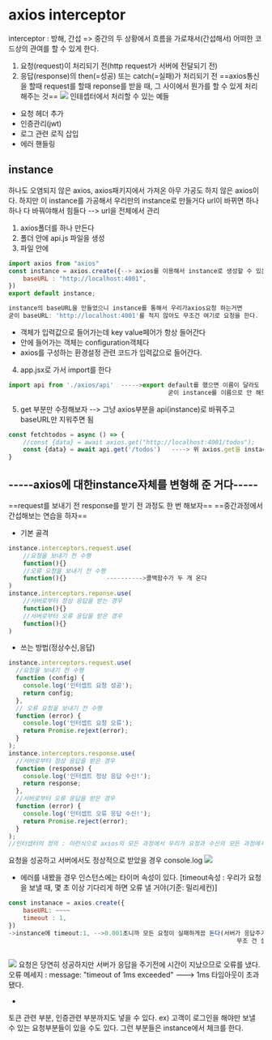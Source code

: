 # axios interceptor
interceptor : 방해, 간섭 => 중간의
두 상황에서 흐름을 가로채서(간섭해서) 어떠한 코드상의 관여를 할 수 있게 한다.
1. 요청(request)이 처리되기 전(http request가 서버에 전달되기 전)
2. 응답(response)의 then(=성공) 또는 catch(=실패)가 처리되기 전
==axios통신을 할때 request를 할때 reponse를 받을 때, 그 사이에서 뭔가를 할 수 있게 처리해주는 것==
![](https://i.imgur.com/A2AZnuP.png)
인테셉터에서 처리할 수 있는 예들
- 요청 헤더 추가
- 인증관리(jwt)
- 로그 관련 로직 삽입
- 에러 핸들링

## instance
하나도 오염되지 않은 axios, axios패키지에서 가져온 아무 가공도 하지 않은 axios이다.
하지만 이 instance를  가공해서 우리만의 instance로 만들거다
url이 바뀌면 하나하나 다 바꿔야해서 힘들다 --> url을 전체에서 관리

1. axios폴더를 하나 만든다
2. 폴더 안에 api.js 파일을 생성
3. 파일 안에 
```jsx
import axios from "axios"
const instance = axios.create({--> axios를 이용해서 instance로 생성할 수 있는 api를호출 함
	baseURL : "http://localhost:4001",
}) 
export default instance;

instance의 baseURL을 만들었으니 instance를 통해서 우리가axios요청 하는거면 
굳이 baseURL: 'http://localhost:4001'를 적지 않아도 무조건 여기로 요청을 한다.
```

- 객체가 입력값으로 들어가는데 key value페어가 항상 들어간다
- 안에 들어가는 객체는 configuration객체다
- axios를 구성하는 환경설정 관련 코드가 입력값으로 들어간다.


4. app.jsx로 가서 import를 한다
```jsx
import api from './axios/api'  ----->export default를 했으면 이름이 달라도 된다.
                                            굳이 instance를 이름으로 안 해도 된다.
```

5. get 부분만 수정해보자  --> 그냥 axios부분을 api(instance)로 바꿔주고 baseURL만 지워주면 됨
```jsx
const fetchtodos = async () => {
	//const {data} = await axios.get("http://localhost:4001/todos");
	const {data} = await api.get('/todos')   ----> 위 axios.get을 instace로 바꿈
}
```

-----axios에 대한instance자체를 변형해 준 거다-----
--

==request를 보내기 전 response를 받기 전 과정도 한 번 해보자==
==중간과정에서 간섭해보는 연습을 하자==

- 기본 골격
```jsx
instance.interceptors.request.use(  
	//요청을 보내기 전 수행
	function(){}
	//오류 요청을 보내기 전 수행
	function(){}           ---------->콜백함수가 두 개 온다
)
instance.interceptors.reponse.use(
	//서버로부터 정상 응답을 받는 경우
	function(){}
	//서버로부터 오류 응답을 받은 경우
	function(){}
)
```
- 쓰는 방법(정상수신,응답)
```jsx
instance.interceptors.request.use(
  //요청을 보내기 전 수행
  function (config) {
    console.log('인터셉트 요청 성공');
    return config;
  },
  // 오류 요청을 보내기 전 수행
  function (error) {
    console.log('인터셉트 요청 오류');
    return Promise.rejext(error);
  }
);
instance.interceptors.response.use(
  //서버로부터 정상 응답을 받은 경우
  function (response) {
    console.log('인터셉트 정상 응답 수신!');
    return response;
  },
  //서버로부터 오류 응답을 받은 경우
  function (error) {
    console.log('인터셉트 오류 응답 수신!');
    return Promise.reject(error);
  }
);
//인터셉터의 정의 : 이런식으로 axios의 모든 과정에서 우리가 요청과 수신의 모든 과정에서 관여할 수 있다
```
요청을 성공하고 서버에서도 정상적으로 받았을 경우 console.log
![](https://i.imgur.com/sb0kpGD.png)

- 에러를 내봤을 경우
인스턴스에는 타이머 속성이 있다.
[timeout속성 : 우리가 요청을 보낼 때, 몇 초 이상 기다리게 하면 오류 낼 거야(기준: 밀리세컨)]
```jsx
const instanace = axios.create({
	baseURL: ~~~~
	timeout : 1,
})
->instance에 timeout:1, -->0.001초니까 모든 요청이 실패하게끔 돈다(서버가 응답주기전 
												               무조 건 실패)
												   
```

![](https://i.imgur.com/T4THSl6.png)
요청은 당연히 성공하지만 서버가 응답을 주기전에 시간이 지났으므로 오류를 냈다.
오류 메세지 : message: "timeout of 1ms exceeded" ---> 1ms 타임아웃이 초과됐다.

+
토큰 관련 부분, 인증관련 부분까지도 넣을 수 있다.
ex) 고객이 로그인을 해야만 보낼 수 있는 요청부분들이 있을 수도 있다. 그런 부분들은 instance에서 체크를 한다.